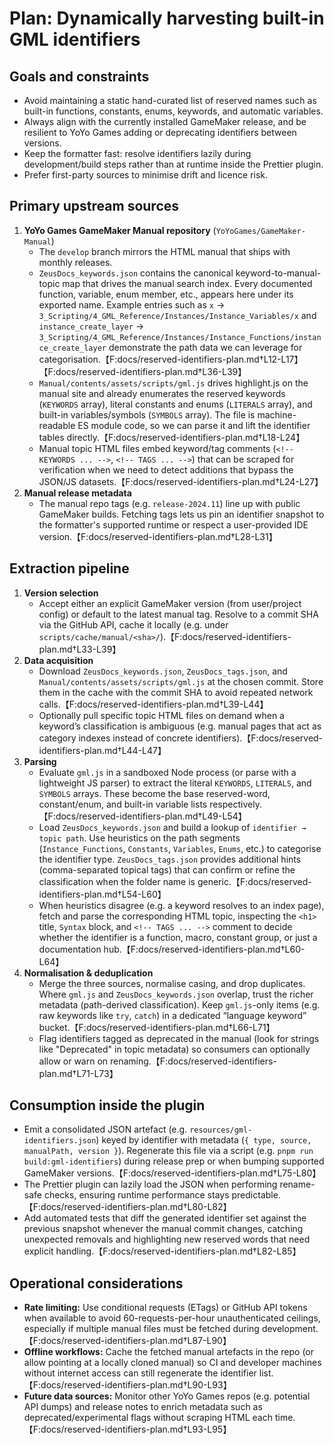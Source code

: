 # Plan: Dynamically harvesting built-in GML identifiers

## Goals and constraints
- Avoid maintaining a static hand-curated list of reserved names such as built-in functions, constants, enums, keywords, and automatic variables.
- Always align with the currently installed GameMaker release, and be resilient to YoYo Games adding or deprecating identifiers between versions.
- Keep the formatter fast: resolve identifiers lazily during development/build steps rather than at runtime inside the Prettier plugin.
- Prefer first-party sources to minimise drift and licence risk.

## Primary upstream sources
1. **YoYo Games GameMaker Manual repository** (`YoYoGames/GameMaker-Manual`)
   - The `develop` branch mirrors the HTML manual that ships with monthly releases.
   - `ZeusDocs_keywords.json` contains the canonical keyword-to-manual-topic map that drives the manual search index. Every documented function, variable, enum member, etc., appears here under its exported name. Example entries such as `x` → `3_Scripting/4_GML_Reference/Instances/Instance_Variables/x` and `instance_create_layer` → `3_Scripting/4_GML_Reference/Instances/Instance_Functions/instance_create_layer` demonstrate the path data we can leverage for categorisation.【F:docs/reserved-identifiers-plan.md†L12-L17】【F:docs/reserved-identifiers-plan.md†L36-L39】
   - `Manual/contents/assets/scripts/gml.js` drives highlight.js on the manual site and already enumerates the reserved keywords (`KEYWORDS` array), literal constants and enums (`LITERALS` array), and built-in variables/symbols (`SYMBOLS` array). The file is machine-readable ES module code, so we can parse it and lift the identifier tables directly.【F:docs/reserved-identifiers-plan.md†L18-L24】
   - Manual topic HTML files embed keyword/tag comments (`<!-- KEYWORDS ... -->`, `<!-- TAGS ... -->`) that can be scraped for verification when we need to detect additions that bypass the JSON/JS datasets.【F:docs/reserved-identifiers-plan.md†L24-L27】
2. **Manual release metadata**
   - The manual repo tags (e.g. `release-2024.11`) line up with public GameMaker builds. Fetching tags lets us pin an identifier snapshot to the formatter's supported runtime or respect a user-provided IDE version.【F:docs/reserved-identifiers-plan.md†L28-L31】

## Extraction pipeline
1. **Version selection**
   - Accept either an explicit GameMaker version (from user/project config) or default to the latest manual tag. Resolve to a commit SHA via the GitHub API, cache it locally (e.g. under `scripts/cache/manual/<sha>/`).【F:docs/reserved-identifiers-plan.md†L33-L39】
2. **Data acquisition**
   - Download `ZeusDocs_keywords.json`, `ZeusDocs_tags.json`, and `Manual/contents/assets/scripts/gml.js` at the chosen commit. Store them in the cache with the commit SHA to avoid repeated network calls.【F:docs/reserved-identifiers-plan.md†L39-L44】
   - Optionally pull specific topic HTML files on demand when a keyword’s classification is ambiguous (e.g. manual pages that act as category indexes instead of concrete identifiers).【F:docs/reserved-identifiers-plan.md†L44-L47】
3. **Parsing**
   - Evaluate `gml.js` in a sandboxed Node process (or parse with a lightweight JS parser) to extract the literal `KEYWORDS`, `LITERALS`, and `SYMBOLS` arrays. These become the base reserved-word, constant/enum, and built-in variable lists respectively.【F:docs/reserved-identifiers-plan.md†L49-L54】
   - Load `ZeusDocs_keywords.json` and build a lookup of `identifier → topic path`. Use heuristics on the path segments (`Instance_Functions`, `Constants`, `Variables`, `Enums`, etc.) to categorise the identifier type. `ZeusDocs_tags.json` provides additional hints (comma-separated topical tags) that can confirm or refine the classification when the folder name is generic.【F:docs/reserved-identifiers-plan.md†L54-L60】
   - When heuristics disagree (e.g. a keyword resolves to an index page), fetch and parse the corresponding HTML topic, inspecting the `<h1>` title, `Syntax` block, and `<!-- TAGS ... -->` comment to decide whether the identifier is a function, macro, constant group, or just a documentation hub.【F:docs/reserved-identifiers-plan.md†L60-L64】
4. **Normalisation & deduplication**
   - Merge the three sources, normalise casing, and drop duplicates. Where `gml.js` and `ZeusDocs_keywords.json` overlap, trust the richer metadata (path-derived classification). Keep `gml.js`-only items (e.g. raw keywords like `try`, `catch`) in a dedicated “language keyword” bucket.【F:docs/reserved-identifiers-plan.md†L66-L71】
   - Flag identifiers tagged as deprecated in the manual (look for strings like "Deprecated" in topic metadata) so consumers can optionally allow or warn on renaming.【F:docs/reserved-identifiers-plan.md†L71-L73】

## Consumption inside the plugin
- Emit a consolidated JSON artefact (e.g. `resources/gml-identifiers.json`) keyed by identifier with metadata (`{ type, source, manualPath, version }`). Regenerate this file via a script (e.g. `pnpm run build:gml-identifiers`) during release prep or when bumping supported GameMaker versions.【F:docs/reserved-identifiers-plan.md†L75-L80】
- The Prettier plugin can lazily load the JSON when performing rename-safe checks, ensuring runtime performance stays predictable.【F:docs/reserved-identifiers-plan.md†L80-L82】
- Add automated tests that diff the generated identifier set against the previous snapshot whenever the manual commit changes, catching unexpected removals and highlighting new reserved words that need explicit handling.【F:docs/reserved-identifiers-plan.md†L82-L85】

## Operational considerations
- **Rate limiting:** Use conditional requests (ETags) or GitHub API tokens when available to avoid 60-requests-per-hour unauthenticated ceilings, especially if multiple manual files must be fetched during development.【F:docs/reserved-identifiers-plan.md†L87-L90】
- **Offline workflows:** Cache the fetched manual artefacts in the repo (or allow pointing at a locally cloned manual) so CI and developer machines without internet access can still regenerate the identifier list.【F:docs/reserved-identifiers-plan.md†L90-L93】
- **Future data sources:** Monitor other YoYo Games repos (e.g. potential API dumps) and release notes to enrich metadata such as deprecated/experimental flags without scraping HTML each time.【F:docs/reserved-identifiers-plan.md†L93-L95】

